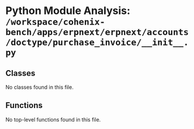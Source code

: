 # Python Module Analysis: `/workspace/cohenix-bench/apps/erpnext/erpnext/accounts/doctype/purchase_invoice/__init__.py`

## Classes

No classes found in this file.


## Functions

No top-level functions found in this file.
